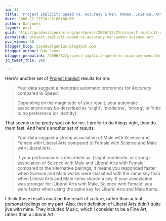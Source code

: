 ```yaml
---
id: 33
title: 'Project Implicit: Speed vs. Accuracy & Men, Women, Science, Art'
date: 2006-12-21T10:23:00+00:00
author: Danjones
layout: post
guid: http://goodevilgenius.org/wordpress/2006/12/21/project-implicit-speed-vs-accuracy-men-women-science-art/
permalink: project-implicit-speed-vs-accuracy-men-women-science-art
pvc_views: 28
blogger_blog: goodevilgenius.blogspot.com
blogger_author: Dan Jones
blogger_permalink: /2006/12/project-implicit-speed-vs-accuracy-men.html
jd_tweet_this: yes

---
```

Here's another set of [Project Implicit](https://implicit.harvard.edu/implicit/) results for me:

> Your data suggest a moderate automatic preference for Accuracy compared to Speed.
>
> Depending on the magnitude of your result, your automatic associations may be described as 'slight', 'moderate', 'strong', or 'little to no preference (or identity)'.

That seems to be pretty spot on for me. I prefer to do things right, than do them fast. And here's another set of results:

> Your data suggest a strong association of Male with Science and Female with Liberal Arts compared to Female with Science and Male with Liberal Arts.
>
> If your performance is described as '(slight, moderate. or strong) association of Science with Male and Liberal Arts with Female' compared to the alternative pairings, it means you responded faster when Science and Male words were classified with the same key than when Liberal Arts and Male items shared a key. If your association was stronger for 'Liberal Arts with Male, Science with Female' you were faster when using the same key for Liberal Arts and Male items.

I think these results must be the result of culture, rather than actual personal feelings on my part. Also, their definition of Liberal Arts didn't quite jive with mine. They included Music, which I consider to be a Fine Art, rather than a Liberal Art.
